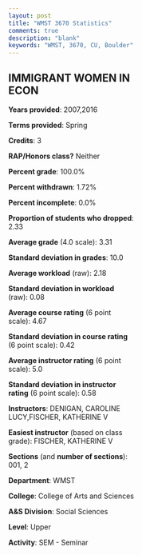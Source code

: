 ```yaml
---
layout: post
title: "WMST 3670 Statistics"
comments: true
description: "blank"
keywords: "WMST, 3670, CU, Boulder"
--- 
```

<head>
<script src="https://ajax.googleapis.com/ajax/libs/jquery/2.1.3/jquery.min.js"></script>
<script src="https://dl.dropboxusercontent.com/s/pc42nxpaw1ea4o9/highcharts.js?dl=0"></script>
<!-- <script src="../assets/js/highcharts.js"></script> -->
<style type="text/css">@font-face {
	font-family: "Bebas Neue";
	src: url(https://www.filehosting.org/file/details/544349/BebasNeue%20Regular.otf) format("opentype");
	}
	h1.Bebas { 
		font-family: "Bebas Neue", Verdana, Tahoma;
	}
</style>
</head>
<body>
	<div id="container" style="float: right; width: 45%; height: 88%; margin-left: 2.5%; margin-right: 2.5%;"></div>
	<script language="JavaScript">
		$(document).ready(function() {
		var chart = {type: 'column'};
		var title = {text: 'Grade Distribution'};
		var xAxis = {categories: ['A','B','C','D','F'],crosshair: true};
		var yAxis = {min: 0,title: {text: 'Percentage'}};
		var tooltip = {headerFormat: '<center><b><span style="font-size:20px">{point.key}</span></b></center>',
		               pointFormat: '<td style="padding:0"><b>{point.y:.1f}%</b></td>',
		               footerFormat: '</table>',shared: true,useHTML: true};
		var plotOptions = {column: {pointPadding: 0.0,borderWidth: 0}};  
		var credits = {enabled: false};var series= [{name: 'Percent',data: [50.0,38.1,7.14,2.38,2.38,]}];
		var json = {};
		json.chart = chart;
		json.title = title;
		json.tooltip = tooltip;
		json.xAxis = xAxis;
		json.yAxis = yAxis;  
		json.series = series;
		json.plotOptions = plotOptions;  
		json.credits = credits;
		$('#container').highcharts(json);
	});
	</script>
</body>
			   
## IMMIGRANT WOMEN IN ECON

**Years provided**: 2007,2016

**Terms provided**: Spring

**Credits**: 3

**RAP/Honors class?** Neither

**Percent grade**: 100.0%

**Percent withdrawn**: 1.72%

**Percent incomplete**: 0.0%

**Proportion of students who dropped**: 2.33

**Average grade** (4.0 scale): 3.31

**Standard deviation in grades**: 10.0

**Average workload** (raw): 2.18

**Standard deviation in workload** (raw): 0.08

**Average course rating** (6 point scale): 4.67

**Standard deviation in course rating** (6 point scale): 0.42

**Average instructor rating** (6 point scale): 5.0

**Standard deviation in instructor rating** (6 point scale): 0.58

**Instructors**: DENIGAN, CAROLINE LUCY,FISCHER, KATHERINE V

**Easiest instructor** (based on class grade): FISCHER, KATHERINE V

**Sections** (and **number of sections**): 001, 2

**Department**: WMST

**College**: College of Arts and Sciences

**A&S Division**: Social Sciences

**Level**: Upper

**Activity**: SEM - Seminar